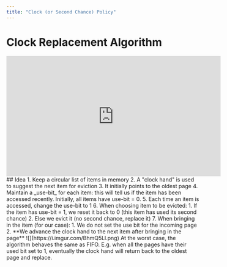 ```yaml
---
title: "Clock (or Second Chance) Policy"
---
```

# Clock Replacement Algorithm
<iframe width="560" height="315" src="https://www.youtube.com/embed/b-dRK8B8dQk?start=319" title="YouTube video player" frameborder="0" allow="accelerometer; autoplay; clipboard-write; encrypted-media; gyroscope; picture-in-picture" allowfullscreen></iframe>
## Idea
1. Keep a circular list of items in memory
2. A "clock hand" is used to suggest the next item for eviction
3. It initially points to the oldest page
4. Maintain a _use-bit_ for each item: this will tell us if the item has been accessed recently. Initially, all items have use-bit = 0.
5. Each time an item is accessed, change the use-bit to 1
6. When choosing item to be evicted:
	1. If the item has use-bit = 1, we reset it back to 0 (this item has used its second chance)
	2. Else we evict it (no second chance, replace it)
7. When bringing in the item (for our case):
	1. We do not set the use bit for the incoming page
	2. **We advance the clock hand to the next item after bringing in the page**
![](https://i.imgur.com/BhmQ5Ll.png)
At the worst case, the algorithm behaves the same as FIFO. E.g. when all the pages have their used bit set to 1, eventually the clock hand will return back to the oldest page and replace. 
